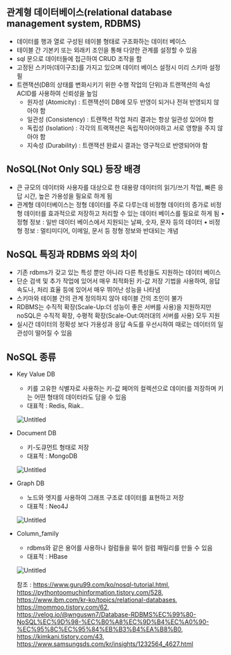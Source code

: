 ## 관계형 데이터베이스(relational database management system, RDBMS)

- 데이터를 행과 열로 구성된 테이블 형태로 구조화하는 데이터 베이스
- 테이블 간 기본키 또는 외래키 조인을 통해 다양한 관계를 설정할 수 있음
- sql 문으로 데이터들에 접근하여 CRUD 조작을 함
- 고정된 스키마(데이구조)를 가지고 있으며 데이터 베이스 설정시 미리 스키마 설정 필
- 트랜잭션(DB의 상태를 변화시키기 위한 수행 작업의 단위)과 트랜잭션의 속성 ACID를 사용하여 신뢰성을 높임
    - 원자성 (Atomicity) : 트랜잭션이 DB에 모두 반영이 되거나 전혀 반영되지 않아야 함
    - 일관성 (Consistency) : 트랜잭션 작업 처리 결과는 항상 일관성 있어야 함
    - 독립성 (Isolation) : 각각의 트랙잭션은 독립적이어야하고 서로 영향을 주지 않아야 함
    - 지속성 (Durability) : 트랜잭션 완료시 결과는 영구적으로 반영되어야 함

## NoSQL(Not Only SQL) 등장 배경

- 큰 규모의 데이터와 사용자를 대상으로 한 대용량 데이터의 읽기/쓰기 작업, 빠른 응답 시간, 높은 가용성을 필요로 하게 됨
- 관계형 데이터베이스는 정형 데이터를 주로 다루는데 비정형 데이터의 증가로 비정형 데이터를 효과적으로 저장하고 처리할 수 있는 데이터 베이스를 필요로 하게 됨
• 정형 정보 : 일반 데이터 베이스에서 지원되는 날짜, 숫자, 문자 등의 데이터
• 비정형 정보 : 멀티미디어, 이메일, 문서 등 정형 정보와 반대되는 개념

## NoSQL 특징과 RDBMS 와의 차이

- 기존 rdbms가 갖고 있는 특성 뿐만 아니라 다른 특성들도 지원하는 데이터 베이스
- 단순 검색 및 추가 작업에 있어서 매우 최적화된 키-값 저장 기법을 사용하여, 응답속도나, 처리 효율 등에 있어서 매우 뛰어난 성능을 나타냄
- 스키마와 테이블 간의 관계 정의하지 않아 테이블 간의 조인이 불가
- RDBMS는 수직적 확장(Scale-Up:더 성능이 좋은 서버를 사용)을 지원하지만  noSQL은 수직적 확장, 수평적 확장(Scale-Out:여러대의 서버를 사용) 모두 지원
- 실시간 데이터의 정확성 보다 가용성과 응답 속도를 우선시하여 때로는 데이터의 일관성이 떨어질 수 있음

## NoSQL 종류

- Key Value DB
    - 키를 고유한 식별자로 사용하는 키-값 페어의 컬렉션으로 데이터를 저장하며 키는 어떤 형태의 데이터라도 담을 수 있음
    - 대표적 : Redis, Riak..

    ![Untitled](https://prod-files-secure.s3.us-west-2.amazonaws.com/b37b3010-6407-4757-92de-60ec7d3f70e2/19c8aad0-0e1d-4330-b20f-6254eaf390d6/Untitled.png)

- Document DB
    - 키-도큐먼트 형태로 저장
    - 대표적 : MongoDB

    ![Untitled](https://prod-files-secure.s3.us-west-2.amazonaws.com/b37b3010-6407-4757-92de-60ec7d3f70e2/8ff6ea98-bdf5-4c2d-a79a-c4513762e873/Untitled.png)

- Graph DB
    - 노드와 엣지를 사용하여 그래프 구조로 데이터를 표현하고 저장
    - 대표적 : Neo4J

    ![Untitled](https://prod-files-secure.s3.us-west-2.amazonaws.com/b37b3010-6407-4757-92de-60ec7d3f70e2/b8373783-dbd9-4bd9-8a08-fe4c0658c8e0/Untitled.png)

- Column_family
    - rdbms와 같은 용어를 사용하나 컬럼들을 묶어 컬럼 패밀리를 만들 수 있음
    - 대표적 : HBase

    ![Untitled](https://prod-files-secure.s3.us-west-2.amazonaws.com/b37b3010-6407-4757-92de-60ec7d3f70e2/86a4871e-e3a9-4c5c-a8ff-9432932cc41d/Untitled.png)


  참조 : https://www.guru99.com/ko/nosql-tutorial.html,
  https://pythontoomuchinformation.tistory.com/528,
  https://www.ibm.com/kr-ko/topics/relational-databases,
  https://mommoo.tistory.com/62,
  https://velog.io/@wnguswn7/Database-RDBMS%EC%99%80-NoSQL%EC%9D%98-%EC%B0%A8%EC%9D%B4%EC%A0%90-%EC%95%8C%EC%95%84%EB%B3%B4%EA%B8%B0,
  https://kimkani.tistory.com/43,
  https://www.samsungsds.com/kr/insights/1232564_4627.html
